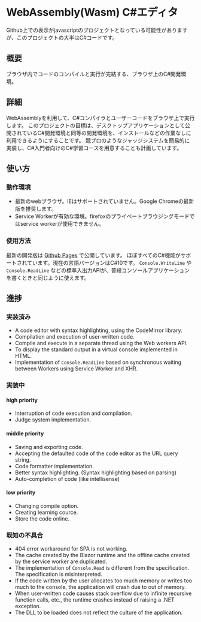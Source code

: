 # WebAssembly(Wasm) C#エディタ

Github上での表示がjavascriptのプロジェクトとなっている可能性がありますが、このプロジェクトの大半はC#コードです。

## 概要

ブラウザ内でコードのコンパイルと実行が完結する、ブラウザ上のC#開発環境。

## 詳細

WebAssemblyを利用して、C#コンパイラとユーザーコードをブラウザ上で実行します。
このプロジェクトの目標は、デスクトップアプリケーションとして公開されているC#開発環境と同等の開発環境を、インストールなどの作業なしに利用できるようにすることです。
競プロのようなジャッジシステムを簡易的に実装し、C#入門者向けのC#学習コースを用意することも計画しています。

## 使い方

### 動作環境

+ 最新のwebブラウザ。IEはサポートされていません。Google Chromeの最新版を推奨します。
+ Service Workerが有効な環境。firefoxのプライベートブラウジングモードではservice workerが使用できません。

### 使用方法

最新の開発版は [Github Pages](https://2427dkusiro.github.io/WasmCSharpEditor/) で公開しています。
ほぼすべてのC#機能がサポートされています。現在の言語バージョンはC#10です。
`Console.WriteLine` や `Console.ReadLine` などの標準入出力APIが、普段コンソールアプリケーションを書くときと同じように使えます。

## 進捗

### 実装済み

+ A code editor with syntax highlighting, using the CodeMirror library.
+ Compilation and execution of user-written code.
+ Compile and execute in a separate thread using the Web workers API.
+ To display the standard output in a virtual console implemented in HTML.
+ Implementation of `Console.ReadLine` based on synchronous waiting between Workers using Service Worker and XHR.

### 実装中

#### high priority
+ Interruption of code execution and compilation.
+ Judge system implementation.

#### middle priority

+ Saving and exporting code.
+ Accepting the defaulted code of the code editor as the URL query string.
+ Code formatter implementation.
+ Better syntax highlighting. (Syntax highlighting based on parsing)
+ Auto-completion of code (like intellisense)

#### low priority

+ Changing compile option.
+ Creating learning cource.
+ Store the code online.

### 既知の不具合
+ 404 error workaround for SPA is not working.
+ The cache created by the Blazor runtime and the offline cache created by the service worker are duplicated.
+ The implementation of `Console.Read` is different from the specification. The specification is misinterpreted.
+ If the code written by the user allocates too much memory or writes too much to the console, the application will crash due to out of memory.
+ When user-written code causes stack overflow due to infinite recursive function calls, etc., the runtime crashes instead of raising a .NET exception.
+ The DLL to be loaded does not reflect the culture of the application.